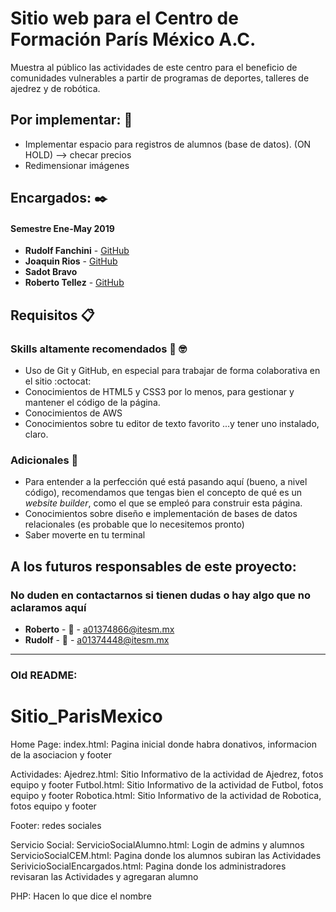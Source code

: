 # Sitio web para el Centro de Formación París México A.C.


Muestra al público las actividades de este centro para el beneficio de comunidades vulnerables a partir de programas de deportes, talleres de ajedrez y de robótica.

## Por implementar: :dart:

* Implementar espacio para registros de alumnos (base de datos). (ON HOLD) --> checar precios
* Redimensionar imágenes

## Encargados: :black_nib:

#### Semestre Ene-May 2019
* **Rudolf Fanchini** - [GitHub](https://github.com/FanchiniRudolf)
* **Joaquin Rios** - [GitHub](https://github.com/joaquinrios)
* **Sadot Bravo**
* **Roberto Tellez** - [GitHub](https://github.com/r7perezyera)

## Requisitos 📋

### Skills altamente recomendados :muscle: :nerd_face:

* Uso de Git y GitHub, en especial para trabajar de forma colaborativa en el sitio :octocat:
* Conocimientos de HTML5 y CSS3 por lo menos, para gestionar y mantener el código de la página.
* Conocimientos de AWS
* Conocimientos sobre tu editor de texto favorito ...y tener uno instalado, claro.

### Adicionales :star2:

* Para entender a la perfección qué está pasando aquí (bueno, a nivel código), recomendamos que tengas bien el concepto de qué es un _website builder_, como el que se empleó para construir esta página.
* Conocimientos sobre diseño e implementación de bases de datos relacionales (es probable que lo necesitemos pronto)
* Saber moverte en tu terminal

## A los futuros responsables de este proyecto:
### No duden en contactarnos si tienen dudas o hay algo que no aclaramos aquí

* **Roberto** - :e-mail: - a01374866@itesm.mx
* **Rudolf** - :e-mail: - a01374448@itesm.mx



---

### Old README:

# Sitio_ParisMexico

Home Page:
  index.html: Pagina inicial donde habra donativos, informacion de la asociacion y footer

Actividades:
  Ajedrez.html: Sitio Informativo de la actividad de Ajedrez, fotos equipo y footer
  Futbol.html: Sitio Informativo de la actividad de Futbol, fotos equipo y footer
  Robotica.html: Sitio Informativo de la actividad de Robotica, fotos equipo y footer

  Footer:
    redes sociales

Servicio Social:
  ServicioSocialAlumno.html: Login de admins y alumnos
  ServicioSocialCEM.html: Pagina donde los alumnos subiran las Actividades
  SerivicioSocialEncargados.html: Pagina donde los administradores revisaran las Actividades y agregaran alumno

PHP:
  Hacen lo que dice el nombre
